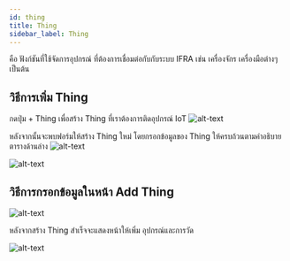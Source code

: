 ```yaml
---
id: thing
title: Thing
sidebar_label: Thing
---
```


คือ ฟังก์ชันที่ใช้จัดการอุปกรณ์ ที่ต้องการเชื่อมต่อกับกับระบบ IFRA เช่น เครื่องจักร เครื่องมือต่างๆ เป็นต้น

## วิธีการเพิ่ม Thing

กดปุ่ม + Thing เพื่อสร้าง Thing ที่เราต้องการติดอุปกรณ์ IoT 
![alt-text](/img/ifra-thing-1.png)

หลังจากนั้นจะพบฟอร์มให้สร้าง Thing ใหม่ โดยกรอกข้อมูลของ Thing ให้ครบถ้วนตามคำอธิบายตารางด้านล่าง
![alt-text](/img/ifra-thing-3.png)


![alt-text](/img/ifra-thing-4.png)

## วิธีการกรอกข้อมูลในหน้า Add Thing  
![alt-text](/img/ifra-thing-5.png)

หลังจากสร้าง Thing สำเร็จจะแสดงหน้าให้เพิ่ม อุปกรณ์และการวัด

![alt-text](/img/ifra-thing-6.png)





